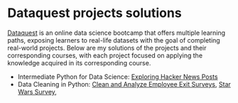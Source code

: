 # Dataquest projects solutions 
[Dataquest](Dataquest.io) is an online data science bootcamp that offers multiple learning paths, exposing learners to real-life datasets with the goal of completing real-world projects. Below are my solutions of the projects and their corresponding courses, with each project focused on applying the knowledge acquired in its corresponding course.
* Intermediate Python for Data Science: [Exploring Hacker News Posts](https://github.com/EstefaniaCasal/Dataquest-projects/blob/main/hacker_news-Copy1.ipynb)
* Data Cleaning in Python: [Clean and Analyze Employee Exit Surveys](https://github.com/EstefaniaCasal/Dataquest-projects/blob/main/Employee_Exit_surveys-Copy1.ipynb), [Star Wars Survey](https://github.com/EstefaniaCasal/Dataquest-projects/blob/main/star_wars.ipynb),
